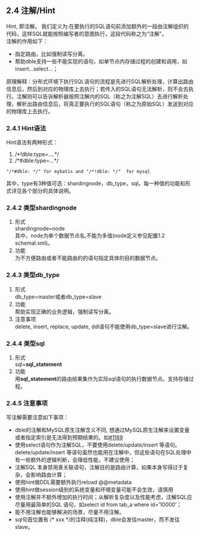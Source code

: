 ## 2.4 注解/Hint
Hint, 即注解。 我们定义为:在要执行的SQL语句前添加额外的一段由注解组织的代码，这样SQL就能按照编写者的意图执行，这段代码称之为“注解”。    
注解的作用如下：  

+ 指定路由，比如强制读写分离。
+ 帮助dble支持一些不能实现的语句，如单节点内存储过程的创建和调用，如insert…select…；


原理解释：分布式环境下执行SQL语句的流程是先进行SQL解析处理，计算出路由信息后，然后到对应的物理库上去执行；若传入的SQL语句无法解析，则不会去执行。注解则可以告诉解析器按照注解内的SQL（称之为注解SQL）去进行解析处理，解析出路由信息后，将真正要执行的SQL语句（称之为原始SQL）发送到对应的物理库上去执行。


### 2.4.1  Hint语法

Hint语法有两种形式：

1.  /\*!dble:type=....*/
2.  /\*#dble:type=...*/

```
"/*#dble: */" for mybatis and "/*!dble: */"  for mysql
```

其中，type有3种值可选：shardingnode，db_type，sql。每一种值的功能和形式详见各个部分的具体说明。

### 2.4.2  类型shardingnode

1.  形式  
    shardingnode=node  
    其中，node为单个数据节点名,不能为多值(node定义参见配置1.2 schemal.xml)。
2.  功能  
    为不方便路由或者不能路由的的语句指定具体的目的数据节点。

### 2.4.3  类型db_type

1.  形式  
    db_type=master或者db_type=slave
2.  功能  
    帮助实现正确的业务逻辑，强制读写分离。
3.  注意事项  
    delete, insert, replace, update, ddl语句不能使用db_type=slave进行注解。


### 2.4.4  类型sql

1.  形式  
    sql=**sql_statement**  
2.  功能  
    用**sql_statement**的路由结果集作为实际sql语句的执行数据节点。支持存储过程。


### 2.4.5 注意事项
写注解需要注意如下事项：  
+ dble的注解和MySQL原生注解含义不同, 想通过MySQL原生注解来设置变量或者指定索引是无法得到预期结果的。如[#1169](https://github.com/actiontech/dble/issues/1169)   
+ 使用select语句作为注解SQL，不要使用delete/update/insert 等语句。  delete/update/insert 等语句虽然也能用在注解中，但这些语句在SQL处理中有一些额外的逻辑判断，会降低性能，不建议使用；  
+ 注解SQL 本身禁用表关联语句，注解目的是路由计算，如果本身写得过于复杂，会影响路由计算；  
+ 使用hint做DDL需要额外执行reload @@metadata  
+ 使用hint做session级别的系统变量和环境变量可能不会生效，请慎用  
+ 使用注解并不额外增加的执行时间；从解析复杂度以及性能考虑，注解SQL应尽量用最简单的SQL 语句，如select id from tab_a where id=’10000’；
+ 能不用注解也能够解决的场景，尽量不用注解。  
+ sql句首位置有 /* xxx */的注释(纯注释)，dble会发往master，而不发往slave。


